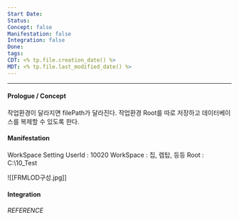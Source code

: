 ```yaml
---
Start Date: 
Status: 
Concept: false
Manifestation: false
Integration: false
Done: 
tags: 
CDT: <% tp.file.creation_date() %>
MDT: <% tp.file.last_modified_date() %>
---
```

---
#### Prologue / Concept
작업환경이 달라지면 filePath가 달라진다. 
작업환경 Root를 따로 저장하고 데이터베이스를 복제할 수 있도록 한다. 
#### Manifestation
WorkSpace Setting 
UserId : 10020
WorkSpace : 집, 렙탑, 등등
Root : C:\10_Test

![[FRMLOD구성.jpg]]
#### Integration

###### REFERENCE
